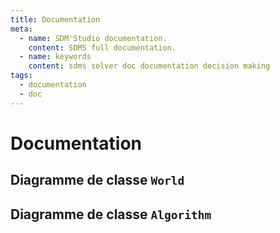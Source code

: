 ```yaml
---
title: Documentation
meta:
  - name: SDM'Studio documentation.
    content: SDMS full documentation.
  - name: keywords
    content: sdms solver doc documentation decision making 
tags:
  - documentation
  - doc
---
```


# Documentation

## Diagramme de classe `World`

<ImageZoom img="/assets/img/sdms_world_new_modern.png" title="Diagramme de classe `World`"/>

## Diagramme de classe `Algorithm`

<ImageZoom img="/assets/img/sdms_algo_new.png" title="Diagramme de classe `Algorithm`"/>
